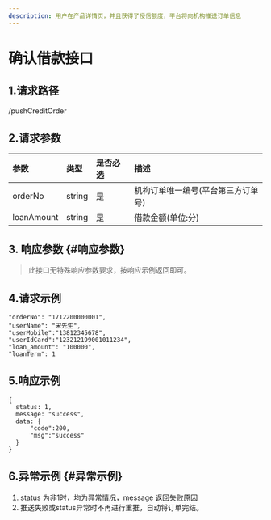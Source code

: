 ```yaml
---
description: 用户在产品详情页，并且获得了授信额度，平台将向机构推送订单信息
---
```


# 确认借款接口

## 1.请求路径

/pushCreditOrder

## 2.请求参数

| 参数 | 类型 | 是否必选 | 描述 |
| :--- | :--- | :--- | :--- |
| orderNo | string | 是 | 机构订单唯一编号\(平台第三方订单号\) |
| loanAmount | string | 是 | 借款金额\(单位:分\) |

## 3. 响应参数 {#响应参数}

> 此接口无特殊响应参数要求，按响应示例返回即可。

## 4.请求示例

```text
"orderNo": "1712200000001",
"userName": "宋先生",
"userMobile":"13812345678",
"userIdCard":"123212199001011234",
"loan_amount": "100000",
"loanTerm": 1
```

## 5.响应示例

```text
{
  status: 1,
  message: "success",
  data: {
      "code":200,
      "msg":"success"
  }
}
```

## 6.异常示例 {#异常示例}

1. status 为非1时，均为异常情况，message 返回失败原因
2. 推送失败或status异常时不再进行重推，自动将订单完结。

